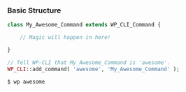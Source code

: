 ### Basic Structure

```php
class My_Awesome_Command extends WP_CLI_Command {

	// Magic will happen in here!

}

// Tell WP-CLI that My_Awesome_Command is 'awesome'.
WP_CLI::add_command( 'awesome', 'My_Awesome_Command' );
```

```bash
$ wp awesome
```
<!-- .element: class="fragment" -->
